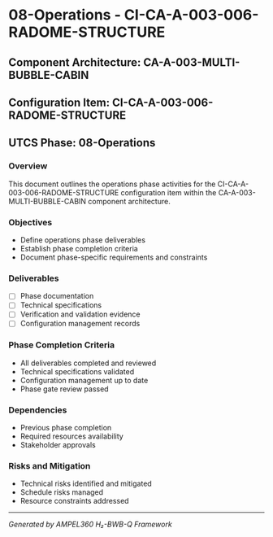 # 08-Operations - CI-CA-A-003-006-RADOME-STRUCTURE

## Component Architecture: CA-A-003-MULTI-BUBBLE-CABIN
## Configuration Item: CI-CA-A-003-006-RADOME-STRUCTURE
## UTCS Phase: 08-Operations

### Overview
This document outlines the operations phase activities for the CI-CA-A-003-006-RADOME-STRUCTURE configuration item within the CA-A-003-MULTI-BUBBLE-CABIN component architecture.

### Objectives
- Define operations phase deliverables
- Establish phase completion criteria
- Document phase-specific requirements and constraints

### Deliverables
- [ ] Phase documentation
- [ ] Technical specifications
- [ ] Verification and validation evidence
- [ ] Configuration management records

### Phase Completion Criteria
- All deliverables completed and reviewed
- Technical specifications validated
- Configuration management up to date
- Phase gate review passed

### Dependencies
- Previous phase completion
- Required resources availability
- Stakeholder approvals

### Risks and Mitigation
- Technical risks identified and mitigated
- Schedule risks managed
- Resource constraints addressed

---
*Generated by AMPEL360 H₂-BWB-Q Framework*
